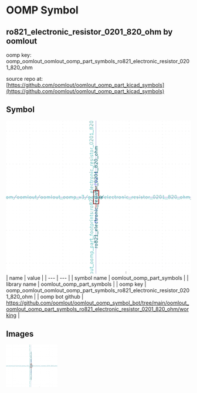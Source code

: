 # OOMP Symbol  
## ro821_electronic_resistor_0201_820_ohm  by oomlout  
  
oomp key: oomp_oomlout_oomlout_oomp_part_symbols_ro821_electronic_resistor_0201_820_ohm  
  
source repo at: [https://github.com/oomlout/oomlout_oomp_part_kicad_symbols](https://github.com/oomlout/oomlout_oomp_part_kicad_symbols)  
## Symbol  
  
[![working.png](working_600.png)](working.png)  
| name | value | 
| --- | --- | 
| symbol name | oomlout_oomp_part_symbols | 
| library name | oomlout_oomp_part_symbols | 
| oomp key | oomp_oomlout_oomlout_oomp_part_symbols_ro821_electronic_resistor_0201_820_ohm | 
| oomp bot github | https://github.com/oomlout/oomlout_oomp_symbol_bot/tree/main/oomlout_oomlout_oomp_part_symbols_ro821_electronic_resistor_0201_820_ohm/working | 
## Images  
  
[![working.png](working_140.png)](working.png)  

